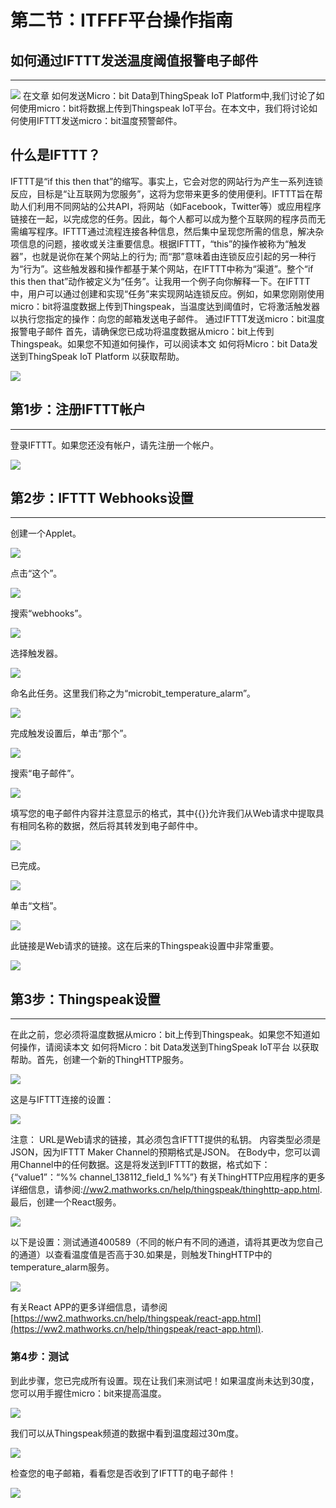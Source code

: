 # 第二节：ITFFF平台操作指南

## 如何通过IFTTT发送温度阈值报警电子邮件
---
![](https://www.elecfreaks.com/store/pub/media/mageplaza/blog/post/uploads/2018/05/fp.jpg)
在文章 如何发送Micro：bit Data到ThingSpeak IoT Platform中,我们讨论了如何使用micro：bit将数据上传到Thingspeak IoT平台。在本文中，我们将讨论如何使用IFTTT发送micro：bit温度预警邮件。
## 什么是IFTTT？ ##
IFTTT是“if this then that”的缩写。事实上，它会对您的网站行为产生一系列连锁反应，目标是“让互联网为您服务”，这将为您带来更多的使用便利。IFTTT旨在帮助人们利用不同网站的公共API，将网站（如Facebook，Twitter等）或应用程序链接在一起，以完成您的任务。因此，每个人都可以成为整个互联网的程序员而无需编写程序。IFTTT通过流程连接各种信息，然后集中呈现您所需的信息，解决杂项信息的问题，接收或关注重要信息。根据IFTTT，“this”的操作被称为“触发器”，也就是说你在某个网站上的行为; 而“那”意味着由连锁反应引起的另一种行为“行为”。这些触发器和操作都基于某个网站，在IFTTT中称为“渠道”。整个“if this then that”动作被定义为“任务”。让我用一个例子向你解释一下。在IFTTT中，用户可以通过创建和实现“任务”来实现网站连锁反应。例如，如果您刚刚使用micro：bit将温度数据上传到Thingspeak，当温度达到阈值时，它将激活触发器以执行您指定的操作：向您的邮箱发送电子邮件。
通过IFTTT发送micro：bit温度报警电子邮件
首先，请确保您已成功将温度数据从micro：bit上传到Thingspeak。如果您不知道如何操作，可以阅读本文 如何将Micro：bit Data发送到ThingSpeak IoT Platform 以获取帮助。  

![](./images/FM8xLOL.png)

## 第1步：注册IFTTT帐户
---
登录IFTTT。如果您还没有帐户，请先注册一个帐户。

![](./images/pUI2omY.png)

## 第2步：IFTTT Webhooks设置
---
创建一个Applet。

![](./images/YGKtkCF.png)

点击“这个”。 

![](./images/LH7YeQx.png)

搜索“webhooks”。 

![](./images/U0VrTmG.png)

选择触发器。 

![](./images/thTcSKg.png)

命名此任务。这里我们称之为“microbit_temperature_alarm”。 

![](./images/MU6LVji.png)

完成触发设置后，单击“那个”。 

![](./images/rNAqKgi.png)

搜索“电子邮件”。 

![](./images/Vs7O4Ga.png)

填写您的电子邮件内容并注意显示的格式，其中{{}}允许我们从Web请求中提取具有相同名称的数据，然后将其转发到电子邮件中。

![](./images/jC6ojFa.png)

已完成。 

![](./images/bZso22k.png)

单击“文档”。 

![](./images/4NKUaoI.png)

此链接是Web请求的链接。这在后来的Thingspeak设置中非常重要。 


![](./images/bkl2Epr.png)

## 第3步：Thingspeak设置
---
在此之前，您必须将温度数据从micro：bit上传到Thingspeak。如果您不知道如何操作，请阅读本文 如何将Micro：bit Data发送到ThingSpeak IoT平台 以获取帮助。首先，创建一个新的ThingHTTP服务。 

![](./images/5zzwH4v.png)

这是与IFTTT连接的设置：

 ![](./images/WTIFns1.png)

注意：
URL是Web请求的链接，其必须包含IFTTT提供的私钥。
内容类型必须是JSON，因为IFTTT Maker Channel的预期格式是JSON。
在Body中，您可以调用Channel中的任何数据。这是将发送到IFTTT的数据，格式如下：{“value1”：“%% channel_138112_field_1 %%”}
有关ThingHTTP应用程序的更多详细信息，请参阅:[//ww2.mathworks.cn/help/thingspeak/thinghttp-app.html](https://ww2.mathworks.cn/help/thingspeak/thinghttp-app.html). 最后，创建一个React服务。 

 ![](./images/Qa81maJ.png)

以下是设置：测试通道400589（不同的帐户有不同的通道，请将其更改为您自己的通道）以查看温度值是否高于30.如果是，则触发ThingHTTP中的temperature_alarm服务。

 ![](./images/3Ir2ysP.png)

有关React APP的更多详细信息，请参阅 [https://ww2.mathworks.cn/help/thingspeak/react-app.html](https://ww2.mathworks.cn/help/thingspeak/react-app.html).
### 第4步：测试
到此步骤，您已完成所有设置。现在让我们来测试吧！如果温度尚未达到30度，您可以用手握住micro：bit来提高温度。
 
![](./images/txB9IS7.jpg)

我们可以从Thingspeak频道的数据中看到温度超过30m度。  

![](./images/c7wQ1HI.png)

检查您的电子邮箱，看看您是否收到了IFTTT的电子邮件！ 

![](./images/NQrmQV0.png)

